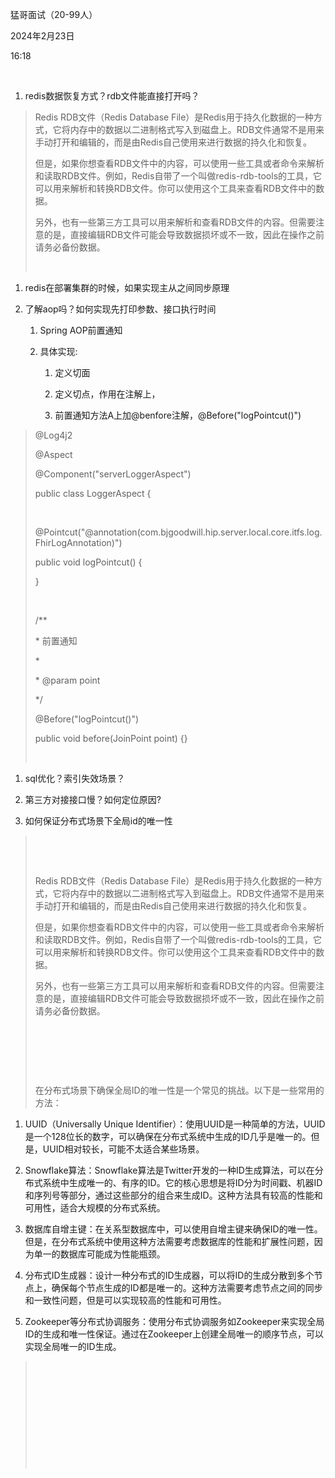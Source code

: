 猛哥面试（20-99人）

2024年2月23日

16:18

 

1.  redis数据恢复方式？rdb文件能直接打开吗？

> Redis RDB文件（Redis Database File）是Redis用于持久化数据的一种方式，它将内存中的数据以二进制格式写入到磁盘上。RDB文件通常不是用来手动打开和编辑的，而是由Redis自己使用来进行数据的持久化和恢复。
>
> 但是，如果你想查看RDB文件中的内容，可以使用一些工具或者命令来解析和读取RDB文件。例如，Redis自带了一个叫做redis-rdb-tools的工具，它可以用来解析和转换RDB文件。你可以使用这个工具来查看RDB文件中的数据。
>
> 另外，也有一些第三方工具可以用来解析和查看RDB文件的内容。但需要注意的是，直接编辑RDB文件可能会导致数据损坏或不一致，因此在操作之前请务必备份数据。
>
>  

1.  redis在部署集群的时候，如果实现主从之间同步原理

2.  了解aop吗？如何实现先打印参数、接口执行时间

    1.  Spring AOP前置通知

    2.  具体实现:

        1.  定义切面

        2.  定义切点，作用在注解上，

        3.  前置通知方法A上加@benfore注解，@Before(\"logPointcut()\")

> \@Log4j2
>
> \@Aspect
>
> \@Component(\"serverLoggerAspect\")
>
> public class LoggerAspect {
>
>  
>
> \@Pointcut(\"@annotation(com.bjgoodwill.hip.server.local.core.itfs.log.FhirLogAnnotation)\")
>
> public void logPointcut() {
>
> }
>
>  
>
> /\*\*
>
> \* 前置通知
>
> \*
>
> \* \@param point
>
> \*/
>
> \@Before(\"logPointcut()\")
>
> public void before(JoinPoint point) {}
>
>  

1.  sql优化？索引失效场景？

2.  第三方对接接口慢？如何定位原因?

3.  如何保证分布式场景下全局id的唯一性

>  
>
>  
>
> Redis RDB文件（Redis Database File）是Redis用于持久化数据的一种方式，它将内存中的数据以二进制格式写入到磁盘上。RDB文件通常不是用来手动打开和编辑的，而是由Redis自己使用来进行数据的持久化和恢复。
>
> 但是，如果你想查看RDB文件中的内容，可以使用一些工具或者命令来解析和读取RDB文件。例如，Redis自带了一个叫做redis-rdb-tools的工具，它可以用来解析和转换RDB文件。你可以使用这个工具来查看RDB文件中的数据。
>
> 另外，也有一些第三方工具可以用来解析和查看RDB文件的内容。但需要注意的是，直接编辑RDB文件可能会导致数据损坏或不一致，因此在操作之前请务必备份数据。
>
>  
>
>  
>
>  
>
> 在分布式场景下确保全局ID的唯一性是一个常见的挑战。以下是一些常用的方法：

1.  UUID（Universally Unique Identifier）：使用UUID是一种简单的方法，UUID是一个128位长的数字，可以确保在分布式系统中生成的ID几乎是唯一的。但是，UUID相对较长，可能不太适合某些场景。

2.  Snowflake算法：Snowflake算法是Twitter开发的一种ID生成算法，可以在分布式系统中生成唯一的、有序的ID。它的核心思想是将ID分为时间戳、机器ID和序列号等部分，通过这些部分的组合来生成ID。这种方法具有较高的性能和可用性，适合大规模的分布式系统。

3.  数据库自增主键：在关系型数据库中，可以使用自增主键来确保ID的唯一性。但是，在分布式系统中使用这种方法需要考虑数据库的性能和扩展性问题，因为单一的数据库可能成为性能瓶颈。

4.  分布式ID生成器：设计一种分布式的ID生成器，可以将ID的生成分散到多个节点上，确保每个节点生成的ID都是唯一的。这种方法需要考虑节点之间的同步和一致性问题，但是可以实现较高的性能和可用性。

5.  Zookeeper等分布式协调服务：使用分布式协调服务如Zookeeper来实现全局ID的生成和唯一性保证。通过在Zookeeper上创建全局唯一的顺序节点，可以实现全局唯一的ID生成。

>  
>
>  
>
>  
>
>  
>
>  
>
>  
